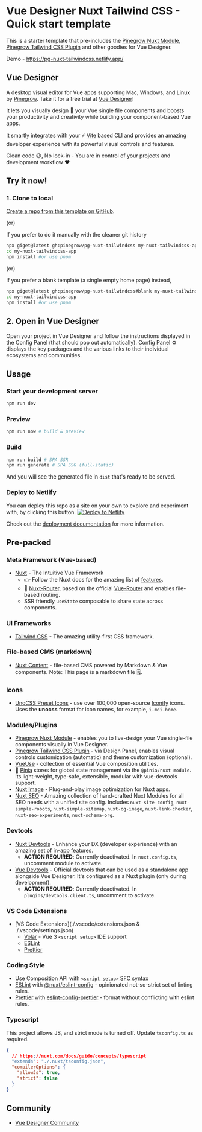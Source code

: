 # Vue Designer Nuxt Tailwind CSS - Quick start template

This is a starter template that pre-includes the [Pinegrow Nuxt Module](https://www.npmjs.com/package/@pinegrow/nuxt-module), [Pinegrow Tailwind CSS Plugin](https://www.npmjs.com/package/@pinegrow/tailwindcss-plugin) and other goodies for Vue Designer.

Demo - https://pg-nuxt-tailwindcss.netlify.app/

## Vue Designer

A desktop visual editor for Vue apps supporting Mac, Windows, and Linux by [Pinegrow](https://pinegrow.com/). Take it for a free trial at [Vue Designer](https://vuedesigner.com)!

It lets you visually design 🎨 your Vue single file components and boosts your productivity and creativity while building your component-based Vue apps.

It smartly integrates with your ⚡️ [Vite](https://vitejs.dev/) based CLI and provides an amazing developer experience with its powerful visual controls and features.

Clean code 😃, No lock-in - You are in control of your projects and development workflow ❤️

## Try it now!

### 1. Clone to local

[Create a repo from this template on GitHub](https://github.com/pinegrow/pg-nuxt-tailwindcss/generate).

(or)

If you prefer to do it manually with the cleaner git history

```bash
npx giget@latest gh:pinegrow/pg-nuxt-tailwindcss my-nuxt-tailwindcss-app #project-name
cd my-nuxt-tailwindcss-app
npm install #or use pnpm
```

(or)

If you prefer a blank template (a single empty home page) instead,

```bash
npx giget@latest gh:pinegrow/pg-nuxt-tailwindcss#blank my-nuxt-tailwindcss-app #project-name
cd my-nuxt-tailwindcss-app
npm install #or use pnpm
```

## 2. Open in Vue Designer

Open your project in Vue Designer and follow the instructions displayed in the Config Panel (that should pop out automatically). Config Panel ⚙️ displays the key packages and the various links to their individual ecosystems and communities.

## Usage

### Start your development server

```bash
npm run dev
```

### Preview

```bash
npm run now # build & preview
```

### Build

```bash
npm run build # SPA SSR
npm run generate # SPA SSG (full-static)
```

And you will see the generated file in `dist` that's ready to be served.

### Deploy to Netlify

You can deploy this repo as a site on your own to explore and experiment with, by clicking this button.
[![Deploy to Netlify](https://www.netlify.com/img/deploy/button.svg)](https://app.netlify.com/start/deploy?repository=https://github.com/Pinegrow/pg-nuxt-tailwindcss)

Check out the [deployment documentation](https://nuxt.com/docs/getting-started/deployment) for more information.

## Pre-packed

### Meta Framework (Vue-based)

- [Nuxt](https://nuxt.com/) - The Intuitive Vue Framework
  - 👉 Follow the Nuxt docs for the amazing list of [features](https://nuxt.com/docs/getting-started/introduction).
  - 🚦 [Nuxt-Router](https://nuxt.com/docs/getting-started/routing), based on the official [Vue-Router](https://vuejs.org/guide/introduction.html) and enables file-based routing.
  - SSR friendly `useState` composable to share state across components.

### UI Frameworks

- [Tailwind CSS](https://tailwindcss.com/docs/guides/nuxtjs#3) - The amazing utility-first CSS framework.

### File-based CMS (markdown)

- [Nuxt Content](https://github.com/nuxt/content) - file-based CMS powered by Markdown & Vue components. Note: This page is a markdown file 🗒.

### Icons

- [UnoCSS Preset Icons](https://github.com/unocss/unocss/tree/main/packages/preset-icons/) - use over 100,000 open-source [Iconify](https://iconify.design/) icons. Uses the **unocss** format for icon names, for example, `i-mdi-home`.

### Modules/Plugins

- [Pinegrow Nuxt Module](https://www.npmjs.com/package/@pinegrow/nuxt-module) - enables you to live-design your Vue single-file components visually in Vue Designer.
- [Pinegrow Tailwind CSS Plugin](https://www.npmjs.com/package/@pinegrow/tailwindcss-plugin) - via Design Panel, enables visual controls customization (automatic) and theme customization (optional).
- [VueUse](https://vueuse.org/) - collection of essential Vue composition utilities.
- 🍍 [Pinia](https://pinia.vuejs.org/ssr/nuxt.html) stores for global state management via the `@pinia/nuxt module`. Its light-weight, type-safe, extensible, modular with vue-devtools support.
- [Nuxt Image](https://image.nuxt.com/) - Plug-and-play image optimization for Nuxt apps.
- [Nuxt SEO](https://nuxtseo.com/) - Amazing collection of hand-crafted Nuxt Modules for all SEO needs with a unified site config. Includes `nuxt-site-config`, `nuxt-simple-robots`, `nuxt-simple-sitemap`, `nuxt-og-image`, `nuxt-link-checker`, `nuxt-seo-experiments`, `nuxt-schema-org`.

### Devtools

- [Nuxt Devtools](https://devtools.nuxtjs.org) - Enhance your DX (developer experience) with an amazing set of in-app features.
  - **ACTION REQUIRED**: Currently deactivated. In `nuxt.config.ts`, uncomment module to activate.
- [Vue Devtools](https://devtools.vuejs.org/guide/installation.html#standalone) - Official devtools that can be used as a standalone app alongside Vue Designer. It's configured as a Nuxt plugin (only during development).
  - **ACTION REQUIRED**: Currently deactivated. In `plugins/devtools.client.ts`, uncomment to activate.

### VS Code Extensions

- [VS Code Extensions](./.vscode/extensions.json & ./.vscode/settings.json)
  - [Volar](https://marketplace.visualstudio.com/items?itemName=Vue.volar) - Vue 3 `<script setup>` IDE support
  - [ESLint](https://marketplace.visualstudio.com/items?itemName=dbaeumer.vscode-eslint)
  - [Prettier](https://marketplace.visualstudio.com/items?itemName=esbenp.prettier-vscode)

### Coding Style

- Use Composition API with [`<script setup>` SFC syntax](https://vuejs.org/guide/scaling-up/sfc.html)
- [ESLint](https://eslint.org) with [@nuxt/eslint-config](https://github.com/nuxt/eslint-config) - opinionated not-so-strict set of linting rules.
- [Prettier](https://prettier.io) with [eslint-config-prettier](https://github.com/prettier/eslint-config-prettier) - format without conflicting with eslint rules.

### Typescript

This project allows JS, and strict mode is turned off. Update `tsconfig.ts` as required.

```json
{
  // https://nuxt.com/docs/guide/concepts/typescript
  "extends": "./.nuxt/tsconfig.json",
  "compilerOptions": {
    "allowJs": true,
    "strict": false
  }
}
```

## Community

- [Vue Designer Community](https://discord.gg/BYp45Nnu5T)
